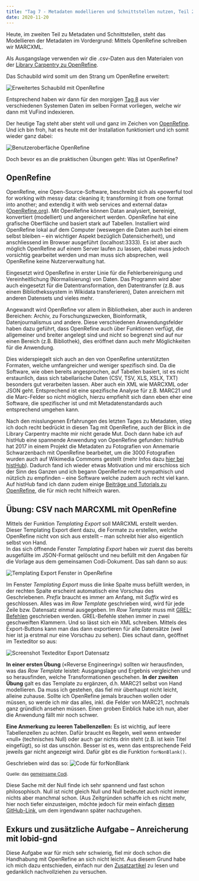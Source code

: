 ```yaml
---
title: "Tag 7 - Metadaten modellieren und Schnittstellen nutzen, Teil 2"
date: 2020-11-20
---
```


Heute, im zweiten Teil zu Metadaten und Schnittstellen, steht das Modellieren der Metadaten im Vordergrund: Mittels OpenRefine schreiben wir MARCXML. 

Als Ausgangslage verwenden wir die .csv-Daten aus den Materialen von der [Library Carpentry zu OpenRefine](https://librarycarpentry.org/lc-open-refine/).

Das Schaubild wird somit um den Strang um OpenRefine erweitert:

![Erweitertes Schaubild mit OpenRefine](https://pad.gwdg.de/uploads/upload_45b0a76cb410227949e3b9d8eeac44a6.png)


Entsprechend haben wir dann für den morgigen [Tag 8](https://thanjoan.github.io/lerntagebuch_bain/2020/11/27/tag-8.html) aus vier verschiedenen Systemen Daten im selben Format vorliegen, welche wir dann mit VuFind indexieren.

Der heutige Tag steht aber steht voll und ganz im Zeichen von [OpenRefine](https://openrefine.org/). Und ich bin froh, hat es heute mit der Installation funktioniert und ich somit wieder ganz dabei:

![Benutzeroberfäche OpenRefine](https://pad.gwdg.de/uploads/upload_2b34909271b02325d43d348990dcbd6f.png)


Doch bevor es an die praktischen Übungen geht: Was ist OpenRefine?


## OpenRefine 
OpenRefine, eine Open-Source-Software, beschreibt sich als «powerful tool for working with messy data: cleaning it; transforming it from one format into another; and extendig it with web services and external data» ([OpenRefine.org](https://openrefine.org/)).
Mit OpenRefine können Datan analysiert, bereinigt, konvertiert (modelliert) und angereichert werden. OpenRefine hat eine grafische Oberfläche und basiert stark auf Tabellen. Installiert wird OpenRefine lokal auf dem Computer (weswegen die Daten auch bei einem selbst bleiben – ein wichtiger Aspekt bezüglich Datensicherheit), und anschliessend im Browser ausgeführt (localhost:3333). Es ist aber auch möglich OpenRefine auf einem Server laufen zu lassen, dabei muss jedoch vorsichtig gearbeitet werden und man muss sich absprechen, weil OpenRefine keine Nutzerverwaltung hat.

Eingesetzt wird OpenRefine in erster Linie für die Fehlerbereinigung und Vereinheitlichung (Normalisierung) von Daten. Das Programm wird aber auch eingesetzt für die Datentransformation, den Datentransfer (z.B. aus einem Bibliothekssystem in Wikidata transferieren), Daten anreichern mit anderen Datensets und vieles mehr.

Angewandt wird OpenRefine vor allem in Bibliotheken, aber auch in anderen Bereichen: Archiv, zu Forschungszwecken, Bioinformatik, Datenjournalismus und andere. Diese verschiedenen Anwendungsfelder haben dazu geführt, dass OpenRefine auch über Funktionen verfügt, die allgemeiner und breiter angelegt sind und nicht so begrenzt sind auf nur einen Bereich (z.B. Bibliothek), dies eröffnet dann auch mehr Möglichkeiten für die Anwendung.

Dies widerspiegelt sich auch an den von OpenRefine unterstützten Formaten, welche umfangreicher und weniger spezifisch sind. Da die Software, wie oben bereits angesprochen, auf Tabellen basiert, ist es nicht erstaunlich, dass sich tabellarische Daten (CSV, TSV, XLS, XSLX, TXT) besonders gut verarbeiten lassen. Aber auch ein XML wie MARCXML oder JSON geht. Entsprechend ist eine spezifische Analyse für z.B. MARC21 und die Marc-Felder so nicht möglich, hierzu empfiehlt sich dann eben eher eine Software, die spezifischer ist und mit Metadatenstandards auch entsprechend umgehen kann.

Nach den misslungenen Erfahrungen des letzten Tages zu Metadaten, stieg ich doch recht bedrückt in diesen Tag mit OpenRefine, auch der Blick in die Library Carpentry machte mir nicht gerade Mut. Doch dann habe ich auf histHub eine spannende Anwendung von OpenRefine gefunden: histHub hat 2017 in einem Projekt die Metadaten zu Fotografien von Annemarie Schwarzenbach mit OpenRefine bearbeitet, um die 3000 Fotografien wurden auch auf Wikimedia Commoms gestellt (mehr Infos dazu [hier bei histHub](https://histhub.ch/annemarie-schwarzenbach/)). Dadurch fand ich wieder etwas Motivation und mir erschloss sich der Sinn des Ganzen und ich begann OpenRefine recht sympathisch und nützlich zu empfinden – eine Software welche zudem auch recht viel kann.   
Auf histHub fand ich dann zudem einige [Beiträge und Tutorials zu OpenRefine](https://histhub.ch/histhub-lab-tutorials-zu-openrefine), die für mich recht hilfreich waren.

## Übung: CSV nach MARCXML mit OpenRefine
Mittels der Funktion *Templating Export* soll MARCXML erstellt werden. Dieser Templating Export dient dazu, die Formate zu erstellen, welche OpenRefine nicht von sich aus erstellt – man schreibt hier also eigentlich selbst von Hand.  
In das sich öffnende Fenster *Templating Export* haben wir zuerst das bereits ausgefüllte im JSON-Format gelöscht und neu befüllt mit den Angaben für die Vorlage aus dem gemeinsamen Codi-Dokument. Das sah dann so aus:


![Templating Export Fenster in OpenRefine](https://pad.gwdg.de/uploads/upload_c7895b623bed5121ef7e69c3c8e74047.png)

Im Fenster *Templating Export* muss die linke Spalte muss befüllt werden, in der rechten Spalte erscheint automatisch eine Vorschau des Geschriebenen. *Prefix* braucht es immer am Anfang, mit *Suffix* wird es geschlossen. Alles was im *Row Template* geschrieben wird, wird für jede Zeile bzw. Datensatz einmal ausgegeben. Im *Row Template* muss mit [GREL-Befehlen](https://histhub.ch/grel/) geschrieben werden. GREL-Befehle stehen immer in zwei geschweiften Klammern. Und so lässt sich ein XML schreiben. Mittels des Export-Buttons kann man das dann exportieren für alle Datensätze (weil hier ist ja erstmal nur eine Vorschau zu sehen). Dies schaut dann, geöffnet im Texteditor so aus:

![Screenshot Texteditor Export Datensatz](https://pad.gwdg.de/uploads/upload_52d516a0ca0d25bfdf58b7c59b655df9.png)

**In einer ersten Übung** («Reverse Engineering») sollten wir herausfinden, was das *Row Template* leistet: Ausgangslage und Ergebnis vergleichen und so herausfinden, welche Transformationen geschehen. **In der zweiten Übung** galt es das Template zu ergänzen, d.h. MARC21 selbst von Hand modellieren. Da muss ich gestehen, das fiel mir überhaupt nicht leicht, alleine zuhause. Sollte ich OpenRefine jemals brauchen wollen oder müssen, so werde ich mir das alles, inkl. die Felder von MARC21, nochmals ganz gründlich ansehen müssen. Einen groben Einblick habe ich nun, aber die Anwendung fällt mir noch schwer.

**Eine Anmerkung zu leeren Tabellenzellen:** Es ist wichtig, auf leere Tabellenzellen zu achten. Dafür braucht es Regeln, weil wenn entweder «null» (technisches Null) oder auch gar nichts drin steht (z.B. ist kein Titel eingefügt), so ist das unschön. Besser ist es, wenn das entsprechende Feld jeweils gar nicht angezeigt wird. Dafür gibt es die Funktion `forNonBlank()`.

Geschrieben wird das so:
![Code für forNonBlank](https://pad.gwdg.de/uploads/upload_de2d86c5ca8dfdd96cfec30052c282eb.png)

<small>Quelle: das [gemeinsame Codi](https://pad.gwdg.de/ywogyRNTQ_CTg9PvrQywsQ?view).</small>

Diese Sache mit der Null finde ich sehr spannend und fast schon philosophisch. Null ist nicht gleich Null und Null bedeutet auch nicht immer nichts aber manchmal schon. (Aus Zeitgründen schaffe ich es nicht mehr, hier noch tiefer einzusteigen, möchte jedoch für mein einfach [diesen GitHub-Link](https://github.com/OpenRefine/OpenRefine/issues/1491#issuecomment-366464701festhalten), um dem irgendwann später nachzugehen.


## Exkurs und zusätzliche Aufgabe – Anreicherung mit lobid-gnd
Diese Aufgabe war für mich sehr schwierig, fiel mir doch schon die Handhabung mit OpenRefine an sich nicht leicht. Aus diesem Grund habe ich mich dazu entschieden, einfach nur den [Zusatzartikel](https://blog.lobid.org/2018/08/27/openrefine.html) zu lesen und gedanklich nachvollziehen zu versuchen.


